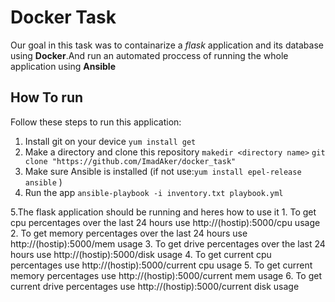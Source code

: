 # Docker Task
Our goal in this task was to containarize a *flask* application and its database using **Docker**.And run an automated proccess of running the whole application using **Ansible**

## How To run
Follow these steps to run this application:
1.  Install git on your device 
`yum install get`
2. Make a directory and clone this repository 
`makedir <directory name>`
`git clone "https://github.com/ImadAker/docker_task"`
3. Make sure Ansible is installed (if not use:`yum install epel-release ansible` )
4. Run the app 
`ansible-playbook -i inventory.txt playbook.yml`

5.The flask application should be running and heres how to use it
    1. To get cpu percentages over the last 24 hours use http://(hostip):5000/cpu usage
    2. To get memory percentages over the last 24 hours use http://(hostip):5000/mem usage
    3. To get drive percentages over the last 24 hours use http://(hostip):5000/disk usage
    4. To get current cpu percentages  use http://(hostip):5000/current cpu usage
    5. To get current memory percentages use http://(hostip):5000/current mem usage
    6. To get current drive percentages  use http://(hostip):5000/current disk usage
